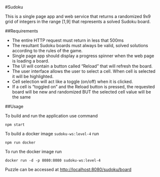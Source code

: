 #Sudoku

This is a single page app and web service that returns a randomized 9x9 grid of integers in the range [1,9] that 
represents a solved Sudoku board.

##Requirements

- The entire HTTP request must return in less that 500ms
- The resultant Sudoku boards must always be valid, solved solutions according to the 
rules of the game.
- Single page app should display a progress spinner when the web page is loading a board.
- The UI will contain a button called “Reload” that will refresh the board.
- The user interface allows the user to select a cell.  When cell is selected it will be 
highlighted.
- Cell selection will act like a toggle (on/off) when it is clicked.
- If a cell is “toggled on” and the Reload button is pressed, the requested board will be 
new and randomized BUT the selected cell value will be the same

##Usage

To build and run the application use command

`npm start`


To build a docker image `sudoku-ws:level-4` run

`npm run docker`

To run the docker image run

`docker run -d -p 8080:8080 sudoku-ws:level-4`

Puzzle can be accessed at [http://localhost:8080/sudoku/board](http://localhost:8080/sudoku/board)

